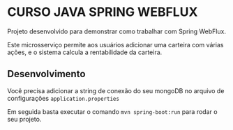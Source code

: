 # CURSO JAVA SPRING WEBFLUX
Projeto desenvolvido para demonstrar como trabalhar com Spring WebFlux.

Este microsserviço permite aos usuários adicionar uma carteira com várias ações, e o sistema calcula a rentabilidade da carteira.

## Desenvolvimento

Você precisa adicionar a string de conexão do seu mongoDB no arquivo de configurações `application.properties`

Em seguida basta executar o comando `mvn spring-boot:run` para rodar o seu projeto.